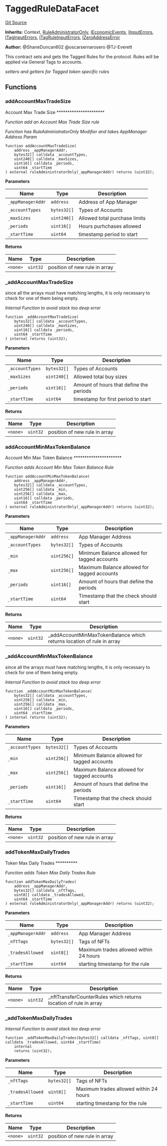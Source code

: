 # TaggedRuleDataFacet
[Git Source](https://github.com/thrackle-io/forte-rules-engine/blob/9e3814d522f1469f798bac69a12de09ee849e2da/src/protocol/economic/ruleProcessor/TaggedRuleDataFacet.sol)

**Inherits:**
Context, [RuleAdministratorOnly](/src/protocol/economic/RuleAdministratorOnly.sol/contract.RuleAdministratorOnly.md), [IEconomicEvents](/src/common/IEvents.sol/interface.IEconomicEvents.md), [IInputErrors](/src/common/IErrors.sol/interface.IInputErrors.md), [ITagInputErrors](/src/common/IErrors.sol/interface.ITagInputErrors.md), [ITagRuleInputErrors](/src/common/IErrors.sol/interface.ITagRuleInputErrors.md), [IZeroAddressError](/src/common/IErrors.sol/interface.IZeroAddressError.md)

**Author:**
@ShaneDuncan602 @oscarsernarosero @TJ-Everett

This contract sets and gets the Tagged Rules for the protocol. Rules will be applied via General Tags to accounts.

*setters and getters for Tagged token specific rules*


## Functions
### addAccountMaxTradeSize

Account Max Trade Size **********************

*Function add an Account Max Trade Size rule*

*Function has RuleAdministratorOnly Modifier and takes AppManager Address Param*


```solidity
function addAccountMaxTradeSize(
    address _appManagerAddr,
    bytes32[] calldata _accountTypes,
    uint240[] calldata _maxSizes,
    uint16[] calldata _periods,
    uint64 _startTime
) external ruleAdministratorOnly(_appManagerAddr) returns (uint32);
```
**Parameters**

|Name|Type|Description|
|----|----|-----------|
|`_appManagerAddr`|`address`|Address of App Manager|
|`_accountTypes`|`bytes32[]`|Types of Accounts|
|`_maxSizes`|`uint240[]`|Allowed total purchase limits|
|`_periods`|`uint16[]`|Hours purhchases allowed|
|`_startTime`|`uint64`|timestamp period to start|

**Returns**

|Name|Type|Description|
|----|----|-----------|
|`<none>`|`uint32`|position of new rule in array|


### _addAccountMaxTradeSize

since all the arrays must have matching lengths, it is only necessary to check for one of them being empty.

*Internal Function to avoid stack too deep error*


```solidity
function _addAccountMaxTradeSize(
    bytes32[] calldata _accountTypes,
    uint240[] calldata _maxSizes,
    uint16[] calldata _periods,
    uint64 _startTime
) internal returns (uint32);
```
**Parameters**

|Name|Type|Description|
|----|----|-----------|
|`_accountTypes`|`bytes32[]`|Types of Accounts|
|`_maxSizes`|`uint240[]`|Allowed total buy sizes|
|`_periods`|`uint16[]`|Amount of hours that define the periods|
|`_startTime`|`uint64`|timestamp for first period to start|

**Returns**

|Name|Type|Description|
|----|----|-----------|
|`<none>`|`uint32`|position of new rule in array|


### addAccountMinMaxTokenBalance

Account Min Max Token Balance **********************

*Function adds Account Min Max Token Balance Rule*


```solidity
function addAccountMinMaxTokenBalance(
    address _appManagerAddr,
    bytes32[] calldata _accountTypes,
    uint256[] calldata _min,
    uint256[] calldata _max,
    uint16[] calldata _periods,
    uint64 _startTime
) external ruleAdministratorOnly(_appManagerAddr) returns (uint32);
```
**Parameters**

|Name|Type|Description|
|----|----|-----------|
|`_appManagerAddr`|`address`|App Manager Address|
|`_accountTypes`|`bytes32[]`|Types of Accounts|
|`_min`|`uint256[]`|Minimum Balance allowed for tagged accounts|
|`_max`|`uint256[]`|Maximum Balance allowed for tagged accounts|
|`_periods`|`uint16[]`|Amount of hours that define the periods|
|`_startTime`|`uint64`|Timestamp that the check should start|

**Returns**

|Name|Type|Description|
|----|----|-----------|
|`<none>`|`uint32`|_addAccountMinMaxTokenBalance which returns location of rule in array|


### _addAccountMinMaxTokenBalance

since all the arrays must have matching lengths, it is only necessary to check for one of them being empty.

*Internal Function to avoid stack too deep error*


```solidity
function _addAccountMinMaxTokenBalance(
    bytes32[] calldata _accountTypes,
    uint256[] calldata _min,
    uint256[] calldata _max,
    uint16[] calldata _periods,
    uint64 _startTime
) internal returns (uint32);
```
**Parameters**

|Name|Type|Description|
|----|----|-----------|
|`_accountTypes`|`bytes32[]`|Types of Accounts|
|`_min`|`uint256[]`|Minimum Balance allowed for tagged accounts|
|`_max`|`uint256[]`|Maximum Balance allowed for tagged accounts|
|`_periods`|`uint16[]`|Amount of hours that define the periods|
|`_startTime`|`uint64`|Timestamp that the check should start|

**Returns**

|Name|Type|Description|
|----|----|-----------|
|`<none>`|`uint32`|position of new rule in array|


### addTokenMaxDailyTrades

Token Max Daily Trades **********

*Function adds Token Max Daily Trades Rule*


```solidity
function addTokenMaxDailyTrades(
    address _appManagerAddr,
    bytes32[] calldata _nftTags,
    uint8[] calldata _tradesAllowed,
    uint64 _startTime
) external ruleAdministratorOnly(_appManagerAddr) returns (uint32);
```
**Parameters**

|Name|Type|Description|
|----|----|-----------|
|`_appManagerAddr`|`address`|App Manager Address|
|`_nftTags`|`bytes32[]`|Tags of NFTs|
|`_tradesAllowed`|`uint8[]`|Maximum trades allowed within 24 hours|
|`_startTime`|`uint64`|starting timestamp for the rule|

**Returns**

|Name|Type|Description|
|----|----|-----------|
|`<none>`|`uint32`|_nftTransferCounterRules which returns location of rule in array|


### _addTokenMaxDailyTrades

*Internal Function to avoid stack too deep error*


```solidity
function _addTokenMaxDailyTrades(bytes32[] calldata _nftTags, uint8[] calldata _tradesAllowed, uint64 _startTime)
    internal
    returns (uint32);
```
**Parameters**

|Name|Type|Description|
|----|----|-----------|
|`_nftTags`|`bytes32[]`|Tags of NFTs|
|`_tradesAllowed`|`uint8[]`|Maximum trades allowed within 24 hours|
|`_startTime`|`uint64`|starting timestamp for the rule|

**Returns**

|Name|Type|Description|
|----|----|-----------|
|`<none>`|`uint32`|position of new rule in array|


